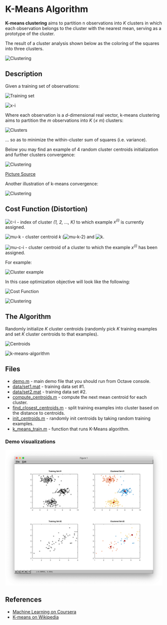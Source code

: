 # K-Means Algorithm

**K-means clustering** aims to partition n observations into _K_ clusters in which each observation belongs to the cluster with the nearest mean, serving as a prototype of the cluster.

The result of a cluster analysis shown below as the coloring of the squares into three clusters.

![Clustering](https://upload.wikimedia.org/wikipedia/commons/c/c8/Cluster-2.svg)

## Description

Given a training set of observations:

![Training set](./formulas/training-set.svg)

![x-i](./formulas/x-i.svg)

Where each observation is a _d_-dimensional real vector, k-means clustering aims to partition the _m_ observations into _K_ (_≤ m_) clusters:

![Clusters](./formulas/clasters.svg)

... so as to minimize the within-cluster sum of squares (i.e. variance).

Below you may find an example of 4 random cluster centroids initialization and further clusters convergence:

![Clustering](http://shabal.in/visuals/kmeans/random.gif)

[Picture Source](http://shabal.in/visuals/kmeans/6.html)

Another illustration of k-means convergence:

![Clustering](https://upload.wikimedia.org/wikipedia/commons/e/ea/K-means_convergence.gif)

## Cost Function (Distortion)

![c-i](./formulas/c-i.svg) - index of cluster _(1, 2, ..., K)_ to which example _x<sup>(i)</sup>_ is currently assigned.

![mu-k](./formulas/mu-k.svg) - cluster centroid _k_ (![mu-k-2](./formulas/mu-k-2.svg)) and ![k](./formulas/k.svg).

![mu-c-i](./formulas/mu-c-i.svg) - cluster centroid of a cluster to which the example _x<sup>(i)</sup>_ has been assigned.

For example:

![Cluster example](./formulas/cluster-example.svg)

In this case optimization objective will look like the following:

![Cost Function](./formulas/cost-function.svg)

![Clustering](https://upload.wikimedia.org/wikipedia/commons/d/d1/KMeans-density-data.svg)

## The Algorithm

Randomly initialize _K_ cluster centroids (randomly pick _K_ training examples and set _K_ cluster centroids to that examples).

![Centroids](./formulas/centroids.svg)

![k-means-algorithm](./formulas/k-means-algorithm.svg)

## Files

- [demo.m](./demo.m) - main demo file that you should run from Octave console.
- [data/set1.mat](./data/set1.mat) - training data set #1.
- [data/set2.mat](./data/set2.mat) - training data set #2.
- [compute_centroids.m](./compute_centroids.m) - compute the next mean centroid for each cluster.
- [find_closest_centroids.m](./find_closest_centroids.m) - split training examples into cluster based on the distance to centroids.
- [init_centroids.m](./init_centroids.m) - randomly init centroids by taking random training examples.
- [k_means_train.m](./k_means_train.m) - function that runs K-Means algorithm.

### Demo visualizations

![Demo visualization](./images/demo.png)

## References

- [Machine Learning on Coursera](https://www.coursera.org/learn/machine-learning)
- [K-means on Wikipedia](https://en.wikipedia.org/wiki/K-means_clustering)
